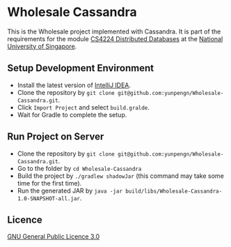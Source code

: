 # Wholesale Cassandra

This is the Wholesale project implemented with Cassandra. It is part of the requirements for the module [CS4224 Distributed Databases](https://nusmods.com/modules/CS4224/distributed-databases) at the [National University of Singapore](http://www.nus.edu.sg).

## Setup Development Environment

- Install the latest version of [IntelliJ IDEA](https://www.jetbrains.com/idea/).
- Clone the repository by `git clone git@github.com:yunpengn/Wholesale-Cassandra.git`.
- Click `Import Project` and select `build.gralde`.
- Wait for Gradle to complete the setup.

## Run Project on Server

- Clone the repository by `git clone git@github.com:yunpengn/Wholesale-Cassandra.git`.
- Go to the folder by `cd Wholesale-Cassandra`
- Build the project by `./gradlew shadowJar` (this command may take some time for the first time).
- Run the generated JAR by `java -jar build/libs/Wholesale-Cassandra-1.0-SNAPSHOT-all.jar`.

## Licence

[GNU General Public Licence 3.0](LICENSE)
